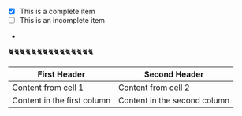- [x] This is a complete item
- [ ] This is an incomplete item
- 
:cat2::cat2::cat2::cat2::cat2::cat2::cat2::cat2::cat2::cat2::cat2::cat2::cat2::cat2::cat2:

First Header | Second Header
------------ | -------------
Content from cell 1 | Content from cell 2
Content in the first column | Content in the second column

